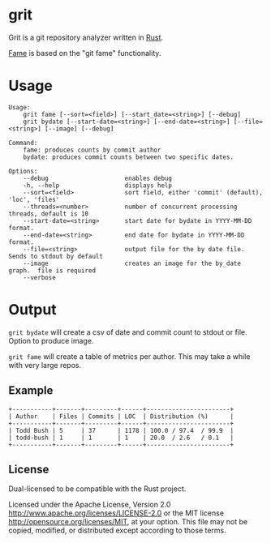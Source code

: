# grit
Grit is a git repository analyzer written in [Rust](https://github.om/rust-lang).

[Fame](https://github.com/oleander/git-fame-rb) is based on the "git fame" functionality.

# Usage
```
Usage:
    grit fame [--sort=<field>] [--start_date=<string>] [--debug]
    grit bydate [--start-date=<string>] [--end-date=<string>] [--file=<string>] [--image] [--debug]

Command:
    fame: produces counts by commit author
    bydate: produces commit counts between two specific dates.

Options:
    --debug                     enables debug
    -h, --help                  displays help
    --sort=<field>              sort field, either 'commit' (default), 'loc', 'files'
    --threads=<number>          number of concurrent processing threads, default is 10
    --start-date=<string>       start date for bydate in YYYY-MM-DD format.
    --end-date=<string>         end date for bydate in YYYY-MM-DD format.
    --file=<string>             output file for the by date file.  Sends to stdout by default
    --image                     creates an image for the by_date graph.  file is required
    --verbose
```

# Output

```grit bydate``` will create a csv of date and commit count to stdout or file.  Option to produce image.

```grit fame``` will create a table of metrics per author.  This may take a while with very large repos.

## Example

```
+-----------+-------+---------+------+-----------------------+
| Author    | Files | Commits | LOC  | Distribution (%)      |
+-----------+-------+---------+------+-----------------------+
| Todd Bush | 5     | 37      | 1178 | 100.0 / 97.4  / 99.9  |
| todd-bush | 1     | 1       | 1    | 20.0  / 2.6   / 0.1   |
+-----------+-------+---------+------+-----------------------+
```

License
-------

Dual-licensed to be compatible with the Rust project.

Licensed under the Apache License, Version 2.0
http://www.apache.org/licenses/LICENSE-2.0 or the MIT license
http://opensource.org/licenses/MIT, at your
option. This file may not be copied, modified, or distributed
except according to those terms.
